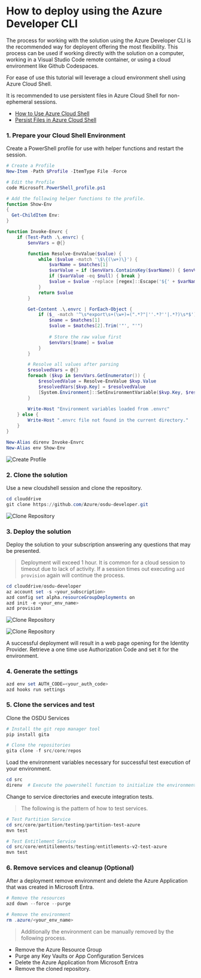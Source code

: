 # How to deploy using the Azure Developer CLI

The process for working with the solution using the Azure Developer CLI is the recommended way for deployent offering the most flexibility.  This process can be used if working directly with the solution on a computer, working in a Visual Studio Code remote container, or using a cloud environment like Github Codespaces.

For ease of use this tutorial will leverage a cloud environment shell using Azure Cloud Shell.

It is recommended to use persistent files in Azure Cloud Shell for non-ephemeral sessions.

- [How to Use Azure Cloud Shell](https://learn.microsoft.com/en-us/azure/cloud-shell/new-ui-shell-window)
- [Persist Files in  Azure Cloud Shell](https://learn.microsoft.com/en-us/azure/cloud-shell/persisting-shell-storage)

### 1. Prepare your Cloud Shell Environment

Create a PowerShell profile for use with helper functions and restart the session.

```powershell
# Create a Profile
New-Item -Path $Profile -ItemType File -Force

# Edit the Profile
code Microsoft.PowerShell_profile.ps1

# Add the following helper functions to the profile.
function Show-Env
{
  Get-ChildItem Env:
}

function Invoke-Envrc {
    if (Test-Path .\.envrc) {
        $envVars = @{}

        function Resolve-EnvValue($value) {
            while ($value -match '\$\{(\w+)\}') {
                $varName = $matches[1]
                $varValue = if ($envVars.ContainsKey($varName)) { $envVars[$varName] } else { [System.Environment]::GetEnvironmentVariable($varName) }
                if ($varValue -eq $null) { break }
                $value = $value -replace [regex]::Escape('${' + $varName + '}'), $varValue
            }
            return $value
        }

        Get-Content .\.envrc | ForEach-Object {
            if ($_ -match '^\s*export\s+(\w+)=(".*?"|''.*?''|.*?)\s*$') {
                $name = $matches[1]
                $value = $matches[2].Trim('"', "'")
                
                # Store the raw value first
                $envVars[$name] = $value
            }
        }

        # Resolve all values after parsing
        $resolvedVars = @{}
        foreach ($kvp in $envVars.GetEnumerator()) {
            $resolvedValue = Resolve-EnvValue $kvp.Value
            $resolvedVars[$kvp.Key] = $resolvedValue
            [System.Environment]::SetEnvironmentVariable($kvp.Key, $resolvedValue, [System.EnvironmentVariableTarget]::Process)
        }
        
        Write-Host "Environment variables loaded from .envrc"
    } else {
        Write-Host ".envrc file not found in the current directory."
    }
}

New-Alias direnv Invoke-Envrc
New-Alias env Show-Env
```

![Create Profile](./images/tutorial_1.png)

### 2. Clone the solution

Use a new cloudshell session and clone the repository.

```powershell
cd clouddrive
git clone https://github.com/Azure/osdu-developer.git
```

![Clone Repository](./images/tutorial_2.png)


### 3. Deploy the solution

Deploy the solution to your subscription answering any questions that may be presented.

> Deployment will exceed 1 hour.  It is common for a cloud session to timeout due to lack of activity. If a session times out executing `azd provision` again will continue the process.

```powershell
cd clouddrive/osdu-developer
az account set -s <your_subscription>
azd config set alpha.resourceGroupDeployments on
azd init -e <your_env_name>
azd provision
```
![Clone Repository](./images/tutorial_3.png)

![Clone Repository](./images/tutorial_4.png)

A successful deployment will result in a web page opening for the Identity Provider. Retrieve a one time use Authorization Code and set it for the environment.


### 4. Generate the settings

```powershell
azd env set AUTH_CODE=<your_auth_code>
azd hooks run settings
```

### 5. Clone the services and test

Clone the OSDU Services

```powershell
# Install the git repo manager tool
pip install gita

# Clone the repositories
gita clone -f src/core/repos
```

Load the environment variables necessary for successful test execution of your environment.

```powershell
cd src
direnv  # Execute the powershell function to initialize the environment values
```

Change to service directories and execute integration tests.

> The following is the pattern of how to test services.

```powershell
# Test Partition Service
cd src/core/partition/testing/partition-test-azure
mvn test

# Test Entitlement Service
cd src/core/entitilements/testing/entitlements-v2-test-azure
mvn test
```

### 6. Remove services and cleanup (Optional)

After a deployment remove environment and delete the Azure Application that was created in Microsoft Entra.

```powershell
# Remove the resources
azd down --force --purge

# Remove the environment
rm .azure/<your_env_name>
```

> Additionally the environment can be manually removed by the following process.

- Remove the Azure Resource Group
- Purge any Key Vaults or App Configuration Services
- Delete the Azure Application from Microsoft Entra
- Remove the cloned repository.